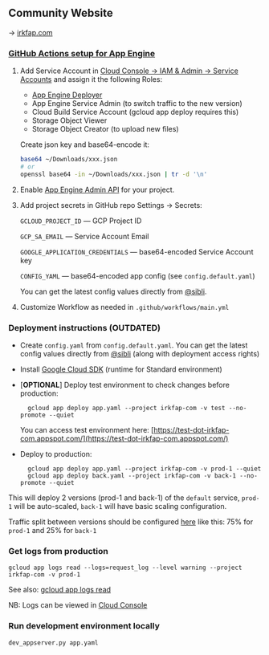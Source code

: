 
Community Website
-----------------

→ [irkfap.com](https://irkfap.com)


### [GitHub Actions setup for App Engine](https://github.com/GoogleCloudPlatform/github-actions/tree/master/setup-gcloud)

1. Add Service Account in [Cloud Console → IAM & Admin → Service Accounts](https://console.cloud.google.com/iam-admin/serviceaccounts) and assign it the following Roles:
    
    - [App Engine Deployer](https://cloud.google.com/appengine/docs/standard/python/roles#separation_of_deployment_and_traffic_routing_duties)
    - App Engine Service Admin (to switch traffic to the new version)
    - Cloud Build Service Account (gcloud app deploy requires this)
    - Storage Object Viewer
    - Storage Object Creator (to upload new files)
      
    Create json key and base64-encode it:
    
    ```bash
    base64 ~/Downloads/xxx.json
    # or
    openssl base64 -in ~/Downloads/xxx.json | tr -d '\n'
    ```

2. Enable [App Engine Admin API](https://console.developers.google.com/apis/api/appengine.googleapis.com/overview) for your project.

3. Add project secrets in GitHub repo Settings → Secrets:

    `GCLOUD_PROJECT_ID` — GCP Project ID

    `GCP_SA_EMAIL` — Service Account Email
    
    `GOOGLE_APPLICATION_CREDENTIALS` — base64-encoded Service Account key
    
    `CONFIG_YAML` — base64-encoded app config (see `config.default.yaml`)
    
    You can get the latest config values directly from [@sibli](https://t.me/sibli).

4. Customize Workflow as needed in `.github/workflows/main.yml`


### Deployment instructions (OUTDATED)

* Create `config.yaml` from `config.default.yaml`. You can get the latest config values directly from [@sibli](https://t.me/sibli) (along with deployment access rights)

* Install [Google Cloud SDK](https://cloud.google.com/sdk/docs/) (runtime for Standard environment)

* [**OPTIONAL**] Deploy test environment to check changes before production:

		gcloud app deploy app.yaml --project irkfap-com -v test --no-promote --quiet

	You can access test environment here: [https://test-dot-irkfap-com.appspot.com/](https://test-dot-irkfap-com.appspot.com/)

* Deploy to production:

		gcloud app deploy app.yaml --project irkfap-com -v prod-1 --quiet
		gcloud app deploy back.yaml --project irkfap-com -v back-1 --no-promote --quiet

This will deploy 2 versions (prod-1 and back-1) of the `default` service,
 `prod-1` will be auto-scaled,
 `back-1` will have basic scaling configuration.

Traffic split between versions should be configured [here](https://console.cloud.google.com/appengine/versions?project=irkfap-com) like this: 
 75% for `prod-1` and 25% for `back-1`


### Get logs from production

	gcloud app logs read --logs=request_log --level warning --project irkfap-com -v prod-1

See also: [gcloud app logs read](https://cloud.google.com/sdk/gcloud/reference/app/logs/read)

NB: Logs can be viewed in [Cloud Console](https://console.cloud.google.com/errors?time=P30D&order=COUNT_DESC&resolution=OPEN&resolution=ACKNOWLEDGED&project=irkfap-com)


### Run development environment locally

	dev_appserver.py app.yaml
